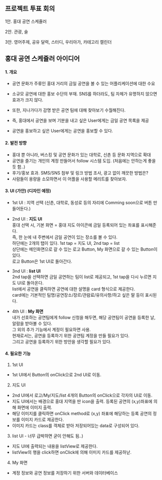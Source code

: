 ## 프로젝트 투표 회의
1안. 홍대 공연 스케쥴러

2안. 관광, 술

3안. 영어주제, 공유 달력, 스터디, 우리아가, 카테고리 캘린더

## 홍대 공연 스케쥴러 아이디어
#### 1. 개요
  * 공연 문화가 주류인 홍대 거리의 금일 공연을 볼 수 있는 어플리케이션에 대한 수요
  * 소규모 공연에 대한 홍보 수단의 부재. SNS를 하더라도, 팀 자체가 유명하지 않으면 효과가 크지 않다.
  * 또한, 지나가다가 감명 받은 공연 팀에 대해 찾아보기 수월해진다.
  
  * 즉, 홍대에서 공연을 보며 기분을 내고 싶은 User에게는 금일 공연 목록을 제공
  * 공연을 홍보하고 싶은 User에게는 공연을 홍보할 수 있다.

#### 2. 발전 방향
  * 홍대 뿐 아니라, 버스킹 및 공연 문화가 있는 대학로, 신촌 등 문화 지역으로 확대
  * 공연을 즐기는 개인의 계정 만들어서 follow 시스템 도입. (처음에는 안하는게 좋을 듯 함..)
  * 후기/홍보 효과. SMS/SNS 첨부 및 링크 방법 조사, 광고 없이 깨끗한 방법은?
  * 사람들이 용량을 소모하면서 이 어플을 사용할 메리트를 찾아보자.

#### 3. UI (가안) (디자인 예정)
  * 1st UI : 지역 선택 (신촌, 대학로, 동성로 등의 자리에 Comming soon으로 버튼 만들어둔다.)

  * 2nd UI : **지도 UI** <br>
             홍대 선택 시, 기본 화면 = 홍대 지도 아이콘에 금일 등록되어 있는 좌표를 표시해준다. <br>
             즉, 한 눈에 내 주변에서 금일 공연이 있는 장소를 볼 수 있다. <br>
             하단에는 2개의 탭이 있다. 1st tap = 지도 UI, 2nd tap = list <br>
             상단에는 메인화면으로 갈 수 있는 로고 Button, My 화면으로 갈 수 있는 Button이 있다. <br>
             로고 Button은 1st UI로 돌아간다.
             
  * 3nd UI : **list UI** <br>
             2nd tap을 선택하면 금일 공연하는 팀이 list로 제공되고, 1st tap을 다시 누르면 지도 UI로 돌아온다. <br>
             list에서 공연을 클릭하면 공연에 대한 설명을 card 형식으로 제공한다. <br>
             card에는 기본적인 팀명/공연장소/장르/관람료/유의사항/하고 싶은 말 등이 표시된다. <br>

  * 4th UI : **My 화면** <br>
             내가 선호하는 공연팀에게 follow 신청을 해두면, 해당 공연팀이 공연을 등록한 날, 알람을 받아볼 수 있다. <br>
             그 외의 추가 기능에서 계정이 필요하면 사용. <br>
             현재로서는, 공연을 등록하기 위한 공연팀 계정을 만들 필요가 있다. <br>
             그리고 공연을 등록하기 위한 방안을 생각할 필요가 있다. <br>

#### 4. 필요한 기능
1. 1st UI
  * 1st UI에서 Button의 onClick으로 2nd UI로 이동.
2. 지도 UI
  * 2nd UI에서 로고/My/지도/list 4개의 Button의 onClick으로 각자의 UI로 이동.
  * 지도 UI에서는 배경으로 홍대 지역을 딴 icon을 출력. 등록된 공연의 (x,y)좌표에 의해 화면에 이미지 출력.
  * 해당 이미지를 클릭하면 onClick method로 (x,y) 좌표에 해당하는 등록 공연의 정보를 이미지 카드로 제공한다.
  * 이미지 카드는 class를 객체로 받아 저장되어있는 data로 구성되어 있다.
3. list UI - 너무 급박하면 굳이 안해도 됨..)
  * 지도 UI에 출력되는 내용을 listView로 제공한다.
  * listView의 행을 click하면 onClick에 의해 이미지 카드를 제공하낟.
4. My 화면
  * 계정 정보와 공연 정보를 저장하기 위한 서버와 데이터베이스
 
